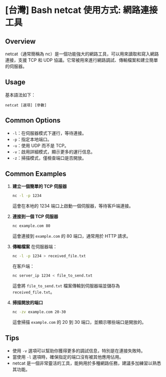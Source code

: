 # [台灣] Bash netcat 使用方式: 網路連接工具

## Overview
netcat（通常簡稱為 nc）是一個功能強大的網路工具，可以用來讀取和寫入網路連接，支援 TCP 和 UDP 協議。它常被用來進行網路調試、傳輸檔案和建立簡單的伺服器。

## Usage
基本語法如下：

```
netcat [選項] [參數]
```

## Common Options
- `-l`：在伺服器模式下運行，等待連接。
- `-p`：指定本地端口。
- `-u`：使用 UDP 而不是 TCP。
- `-v`：啟用詳細模式，顯示更多的運行信息。
- `-z`：掃描模式，僅檢查端口是否開放。

## Common Examples

1. **建立一個簡單的 TCP 伺服器**
   ```bash
   nc -l -p 1234
   ```
   這會在本地的 1234 端口上啟動一個伺服器，等待客戶端連接。

2. **連接到一個 TCP 伺服器**
   ```bash
   nc example.com 80
   ```
   這會連接到 `example.com` 的 80 端口，通常用於 HTTP 請求。

3. **傳輸檔案**
   在伺服器端：
   ```bash
   nc -l -p 1234 > received_file.txt
   ```
   在客戶端：
   ```bash
   nc server_ip 1234 < file_to_send.txt
   ```
   這會將 `file_to_send.txt` 檔案傳輸到伺服器端並儲存為 `received_file.txt`。

4. **掃描開放的端口**
   ```bash
   nc -zv example.com 20-30
   ```
   這會掃描 `example.com` 的 20 到 30 端口，並顯示哪些端口是開放的。

## Tips
- 使用 `-v` 選項可以幫助你獲得更多的調試信息，特別是在連接失敗時。
- 當使用 `-l` 選項時，確保指定的端口沒有被其他應用佔用。
- netcat 是一個非常靈活的工具，能夠用於多種網路任務，建議多加練習以熟悉其功能。